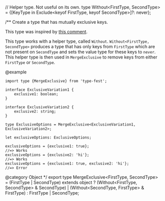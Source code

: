 // Helper type. Not useful on its own.
type Without\<FirstType, SecondType\> = {\[KeyType in Exclude\<keyof FirstType, keyof SecondType\>\]?: never};

/\*\*
Create a type that has mutually exclusive keys.

This type was inspired by [this comment](https://github.com/Microsoft/TypeScript/issues/14094#issuecomment-373782604).

This type works with a helper type, called `Without`. `Without<FirstType, SecondType>` produces a type that has only keys from `FirstType` which are not present on `SecondType` and sets the value type for these keys to `never`. This helper type is then used in `MergeExclusive` to remove keys from either `FirstType` or `SecondType`.

@example

    import type {MergeExclusive} from 'type-fest';

    interface ExclusiveVariation1 {
        exclusive1: boolean;
    }

    interface ExclusiveVariation2 {
        exclusive2: string;
    }

    type ExclusiveOptions = MergeExclusive<ExclusiveVariation1, ExclusiveVariation2>;

    let exclusiveOptions: ExclusiveOptions;

    exclusiveOptions = {exclusive1: true};
    //=> Works
    exclusiveOptions = {exclusive2: 'hi'};
    //=> Works
    exclusiveOptions = {exclusive1: true, exclusive2: 'hi'};
    //=> Error

@category Object
\*/
export type MergeExclusive\<FirstType, SecondType\> =
(FirstType \| SecondType) extends object ?
(Without\<FirstType, SecondType\> & SecondType) \| (Without\<SecondType, FirstType\> & FirstType) :
FirstType \| SecondType;
